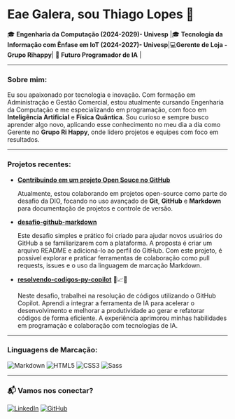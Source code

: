 
# Eae Galera, sou Thiago Lopes 👋

🎓 **Engenharia da Computação (2024-2029)- Univesp** |🎓 **Tecnologia da Informação com Ênfase em IoT (2024-2027)- Univesp**|💻**Gerente de Loja - Grupo Rihappy**| 🤖 **Futuro Programador de IA** |


---
### Sobre mim:

Eu sou apaixonado por tecnologia e inovação. Com formação em Administração e Gestão Comercial, estou atualmente cursando Engenharia da Computação e me especializando em programação, com foco em **Inteligência Artificial** e **Física Quântica**. Sou curioso e sempre busco aprender algo novo, aplicando esse conhecimento no meu dia a dia como Gerente no **Grupo Ri Happy**, onde lidero projetos e equipes com foco em resultados.

---

### Projetos recentes:
- [**Contribuindo em um projeto Open Souce no GitHub**](https://github.com/ThiagoLopes-Cloud/dio-lab-open-source.git)
    
     Atualmente, estou colaborando em projetos open-source como parte do desafio da DIO, focando no uso avançado de **Git**, **GitHub** e **Markdown** para documentação de projetos e controle de versão.

- [**desafio-github-markdown**](https://github.com/ThiagoLopes-Cloud/desafio-github-markdown)

    Este desafio simples e prático foi criado para ajudar novos usuários do GitHub a se familiarizarem com a plataforma. A proposta é criar um arquivo README e adicioná-lo ao perfil do GitHub. Com este projeto, é possível explorar e praticar ferramentas de colaboração como pull requests, issues e o uso da linguagem de marcação Markdown.

- [**resolvendo-codigos-py-copilot**](https://github.com/ThiagoLopes-Cloud/resolvendo-codigos-py-copilot) 🤖📈📝

     Neste desafio, trabalhei na resolução de códigos utilizando o GitHub Copilot. Aprendi a integrar a ferramenta de IA para acelerar o desenvolvimento e melhorar a produtividade ao gerar e refatorar códigos de forma eficiente. A experiência aprimorou minhas habilidades em programação e colaboração com tecnologias de IA.

---
### Linguagens de Marcação:
![Markdown](https://img.shields.io/badge/Markdown-000?style=for-the-badge&logo=markdown)
![HTML5](https://img.shields.io/badge/HTML5-E34F26?style=for-the-badge&logo=html5&logoColor=white)
![CSS3](https://img.shields.io/badge/CSS3-1572B6?style=for-the-badge&logo=css3&logoColor=white)
![Sass](https://img.shields.io/badge/Sass-000?style=for-the-badge&logo=sass)


 ----
### 📬 Vamos nos conectar?

[![LinkedIn](https://img.shields.io/badge/LinkedIn-blue?logo=linkedin&logoColor=white)](https://www.linkedin.com/in/thiagolopesin/)
[![GitHub](https://img.shields.io/badge/GitHub-black?logo=github&logoColor=white)](https://github.com/ThiagoLopes-Cloud)

